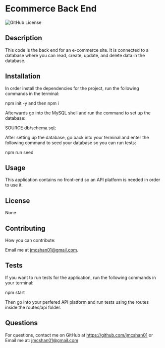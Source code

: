 # Ecommerce Back End
![GitHub License](https://img.shields.io/badge/License-None-blue.svg)

## Description

This code is the back end for an e-commerce site. It is connected to a database where you can read, create, update, and delete data in the database. 

## Installation

In order install the dependencies for the project, run the following commands in the terminal:

npm init -y and then npm i

Afterwards go into the MySQL shell and run the command to set up the database:

SOURCE db/schema.sql;

After setting up the database, go back into your terminal and enter the following command to seed your database so you can run tests:

npm run seed

## Usage

This application contains no front-end so an API platform is needed in order to use it.

## License 

None

## Contributing

How you can contribute:

Email me at jmcshan01@gmail.com.

## Tests

If you want to run tests for the application, run the following commands in your terminal:

npm start

Then go into your perfered API platform and run tests using the routes inside the routes/api folder.

## Questions

For questions, contact me on GitHub at https://github.com/jmcshan01 or Email me at: jmcshan01@gmail.com
